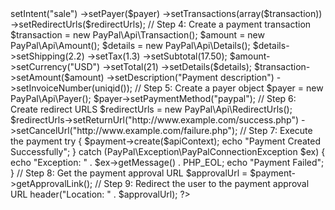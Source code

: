 <?php

// Step 1: include the PayPal API library
require_once("PayPal-PHP-SDK/paypal/rest-api-sdk-php/sample/bootstrap.php");

// Step 2: Create a payment object
$payment = new PayPal\Api\Payment();

// Step 3: Set the payment details
$payment->setIntent("sale")
  ->setPayer($payer)
  ->setTransactions(array($transaction))
  ->setRedirectUrls($redirectUrls);

// Step 4: Create a payment transaction
$transaction = new PayPal\Api\Transaction();
$amount = new PayPal\Api\Amount();
$details = new PayPal\Api\Details();

$details->setShipping(2.2)
  ->setTax(1.3)
  ->setSubtotal(17.50);

$amount->setCurrency("USD")
  ->setTotal(21)
  ->setDetails($details);

$transaction->setAmount($amount)
  ->setDescription("Payment description")
  ->setInvoiceNumber(uniqid());

// Step 5: Create a payer object
$payer = new PayPal\Api\Payer();
$payer->setPaymentMethod("paypal");

// Step 6: Create redirect URLS
$redirectUrls = new PayPal\Api\RedirectUrls();
$redirectUrls->setReturnUrl("http://www.example.com/success.php")
  ->setCancelUrl("http://www.example.com/failure.php");

// Step 7: Execute the payment
try {
  $payment->create($apiContext);
  echo "Payment Created Successfully";
} catch (PayPal\Exception\PayPalConnectionException $ex) {
  echo "Exception: " . $ex->getMessage() . PHP_EOL;
  echo "Payment Failed";
}

// Step 8: Get the payment approval URL
$approvalUrl = $payment->getApprovalLink();

// Step 9: Redirect the user to the payment approval URL
header("Location: " . $approvalUrl);

?>
